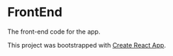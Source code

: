 # FrontEnd

The front-end code for the app.

This project was bootstrapped with [Create React App](https://github.com/facebook/create-react-app).